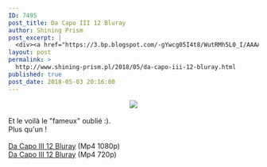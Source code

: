 ```yaml
---
ID: 7495
post_title: Da Capo III 12 Bluray
author: Shining Prism
post_excerpt: |
  <div><a href="https://3.bp.blogspot.com/-gYwcg05I4t8/WutRMh5L0_I/AAAAAAAAByI/8pa9i_BG85EF6eBsgJ7WaC3VH1KFbuY_QCLcBGAs/s1600/Da%2BCapo%2BIII%2B12.png" imageanchor="1"><img border="0" data-original-height="900" data-original-width="1600" src="https://3.bp.blogspot.com/-gYwcg05I4t8/WutRMh5L0_I/AAAAAAAAByI/8pa9i_BG85EF6eBsgJ7WaC3VH1KFbuY_QCLcBGAs/s1600/Da%2BCapo%2BIII%2B12.png"></a></div><br>Et le voil&agrave; le "fameux" oubli&eacute; :).<br>Plus qu'un !<br><br><a href="http://www.jheberg.net/captcha/shining-prism-da-capo-iii-12-bluray-full-hd/">Da Capo III 12 Bluray</a> (Mp4 1080p)<br><a href="http://www.jheberg.net/captcha/shining-prism-da-capo-iii-12-bluray/">Da Capo III 12 Bluray</a> (Mp4 720p)
layout: post
permalink: >
  http://www.shining-prism.pl/2018/05/da-capo-iii-12-bluray.html
published: true
post_date: 2018-05-03 20:16:00
---
```

<div class="separator" style="clear: both; text-align: center;"><a href="https://3.bp.blogspot.com/-gYwcg05I4t8/WutRMh5L0_I/AAAAAAAAByI/8pa9i_BG85EF6eBsgJ7WaC3VH1KFbuY_QCLcBGAs/s1600/Da%2BCapo%2BIII%2B12.png" imageanchor="1" style="margin-left: 1em; margin-right: 1em;"><img border="0" data-original-height="900" data-original-width="1600" src="https://united-subs.dearclouds.com/wp-content/uploads/2018/05/284ff0d910b6c2d80d252fc752d9e0b6.jpg" /></a></div><br />Et le voilà le "fameux" oublié :).<br />Plus qu'un !<br /><br /><a href="http://www.jheberg.net/captcha/shining-prism-da-capo-iii-12-bluray-full-hd/">Da Capo III 12 Bluray</a> (Mp4 1080p)<br /><a href="http://www.jheberg.net/captcha/shining-prism-da-capo-iii-12-bluray/">Da Capo III 12 Bluray</a> (Mp4 720p)